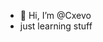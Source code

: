 - 👋 Hi, I’m @Cxevo
- just learning stuff
<!---
Cxevo/Cxevo is a ✨ special ✨ repository because its `README.md` (this file) appears on your GitHub profile.
You can click the Preview link to take a look at your changes.
--->
